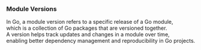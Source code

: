 ### Module Versions

In Go, a module version refers to a specific release of a Go module,<br>
which is a collection of Go packages that are versioned together.<br>
A version helps track updates and changes in a module over time,<br>
enabling better dependency management and reproducibility in Go projects.
